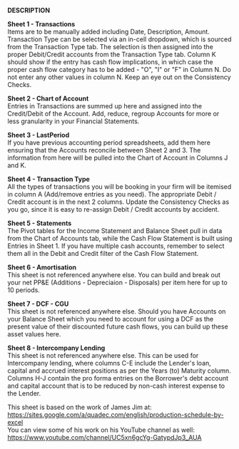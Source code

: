 <b>DESCRIPTION </b> <br>

<b> Sheet 1 - Transactions</b><br>
Items are to be manually added including Date, Description, Amount. Transaction Type
can be selected via an in-cell dropdown, which is sourced from the Transaction Type
tab. The selection is then assigned into the proper Debit/Credit accounts from
the Transaction Type tab. Column K should show if the entry has cash flow
implications, in which case the proper cash flow category has to be added -
"O", "I" or "F" in Column N. Do not enter any other values in column N. Keep
an eye out on the Consistency Checks.<br>

<b> Sheet 2 - Chart of Account</b><br>
Entries in Transactions are summed up here and assigned into the Credit/Debit
of the Account. Add, reduce, regroup Accounts for more or less granularity in
your Financial Statements.<br>

<b> Sheet 3 - LastPeriod</b><br>
If you have previous accounting period spreadsheets, add them here ensuring that
the Accounts reconcile between Sheet 2 and 3. The information from here will
be pulled into the Chart of Account in Columns J and K.<br>

<b> Sheet 4 - Transaction Type</b><br>
All the types of transactions you will be booking in your firm will be itemised
in column A (Add/remove entries as you need). The appropriate Debit / Credit
account is in the next 2 columns. Update the Consistency Checks as you go, since
it is easy to re-assign Debit / Credit accounts by accident.<br>

<b> Sheet 5 - Statements</b><br>
The Pivot tables for the Income Statement and Balance Sheet pull in data from
the Chart of Accounts tab, while the Cash Flow Statement is built using Entries
in Sheet 1. If you have multiple cash accounts, remember to select them all in
the Debit and Credit filter of the Cash Flow Statement.<br>

<b> Sheet 6 - Amortisation</b><br>
This sheet is not referenced anywhere else. You can build and break out your
net PP&E (Additions - Depreciaion - Disposals) per item here for up to 10 periods.<br>

<b> Sheet 7 - DCF - CGU </b><br>
This sheet is not referenced anywhere else. Should you have Accounts on your
Balance Sheet which you need to account for using a DCF as the present value of
their discounted future cash flows, you can build up these asset values here.<br>

<b> Sheet 8 -  Intercompany Lending</b><br>
This sheet is not referenced anywhere else. This can be used for Intercompany
lending, where columns C-E include the Lender's loan, capital and accrued
interest positions as per the Years (to) Maturity column. Columns H-J contain
the pro forma entries on the Borrower's debt account and capital account that is
to be reduced by non-cash interest expense to the Lender.

This sheet is based on the work of James Jim at: 
https://sites.google.com/a/quadec.com/english/production-schedule-by-excel
<br>You can view some of his work on his YouTube channel as well:
https://www.youtube.com/channel/UC5xn6gcYg-GatypdJp3_AUA

